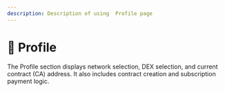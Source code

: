 ```yaml
---
description: Description of using  Profile page
---
```


# 📄 Profile

The Profile section displays network selection, DEX selection, and current contract (CA) address. It also includes contract creation and subscription payment logic.

<figure><img src="https://miniature-sunshine-4de.notion.site/image/attachment%3A0c684a68-d333-483a-9363-4bd184614bb6%3A%D0%A1%D0%BD%D0%B8%D0%BC%D0%BE%D0%BA_%D1%8D%D0%BA%D1%80%D0%B0%D0%BD%D0%B0_2025-03-29_%D0%B2_00.47.33.png?table=block&#x26;id=1c49533f-ba83-80ac-ba60-e094c7b9304e&#x26;spaceId=949263cd-20cb-47f7-afa3-5f3ab05441b7&#x26;width=1420&#x26;userId=&#x26;cache=v2" alt=""><figcaption></figcaption></figure>

<figure><img src="https://miniature-sunshine-4de.notion.site/image/attachment%3A37db734e-f171-4f29-ab6b-ad6b90832a79%3A%D0%A1%D0%BD%D0%B8%D0%BC%D0%BE%D0%BA_%D1%8D%D0%BA%D1%80%D0%B0%D0%BD%D0%B0_2025-03-29_%D0%B2_00.48.43.png?table=block&#x26;id=1c49533f-ba83-8066-94e5-f83f148ae8b9&#x26;spaceId=949263cd-20cb-47f7-afa3-5f3ab05441b7&#x26;width=1420&#x26;userId=&#x26;cache=v2" alt=""><figcaption></figcaption></figure>

<figure><img src="https://miniature-sunshine-4de.notion.site/image/attachment%3A3f3849c4-9cb8-43ce-9698-d610e5504b37%3A%D0%A1%D0%BD%D0%B8%D0%BC%D0%BE%D0%BA_%D1%8D%D0%BA%D1%80%D0%B0%D0%BD%D0%B0_2025-03-29_%D0%B2_00.50.03.png?table=block&#x26;id=1c49533f-ba83-8021-ad30-e35f54e74065&#x26;spaceId=949263cd-20cb-47f7-afa3-5f3ab05441b7&#x26;width=1420&#x26;userId=&#x26;cache=v2" alt=""><figcaption></figcaption></figure>
